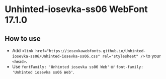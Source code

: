 # Unhinted-iosevka-ss06 WebFont 17.1.0

## How to use

- Add `<link href="https://iosevkawebfonts.github.io/Unhinted-iosevka-ss06/Unhinted-iosevka-ss06.css" rel="stylesheet" />` to your `<head>`.
- Use `fontFamily: 'Unhinted iosevka ss06 Web'` or `font-family: 'Unhinted iosevka ss06 Web'`.
